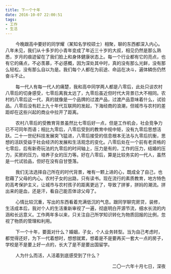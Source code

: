 ```yaml
---
title: 下一个十年
date: 2016-10-07 22:00:51
tags:
- 工作
- 生活
---
```


　　 今晚跟高中要好的同学耀（某知名学校硕士）相聚，聊的东西都深入内心。八年未见，我们从十多岁的小青年变成了年近三十岁的大叔，相见仍然是那么熟悉，岁月的痕迹留在了我们脸上和身体健康状态上。每一个行业都有它的亮点，也有它的痛点，不必羡慕，不必感概，因为深处其中时，真的没有那么光鲜，没有那么轻松，没有那么自以为是。我们每个人都在为前途、命运在决斗，遍体鳞伤仍然奋斗不止。

<!-- more -->
　　 每一代人有每一代人的痛楚，我和高中同学两人都是八零后，此处只谈农村八零后的切身感受，七零后离我太远了，九零后虽近但时代大背景已大不相同。农村的八零后这一代，真的就像是一个品牌的过渡产品，过渡产品意味着什么，试验品。八零后没有赶上九十年代互联网的发起，下海经商的浪潮，但城市与农村的差距却在这些兴起的商业中拉开了距离。

　　 农村八零后的受教育背景虽然比七零后好一点，但是工作机会，社会竞争力已不可同年而语；相比九零后，八零后受到的教育中规中矩，没有九零后思想活跃。二十一世纪科技发展突飞猛进，八零后接受的信息根本无法与九零后抗衡，思想的活跃受益于社会经济的发展和生活观念的变化。八零后处在一个前有老资格的七零后，后有新奇玩法的九零后的时间轴上，压力是有的，工作的压力，结婚的压力，买房的压力，培养子女的压力等。好在八零后，算是比较务实的一代人，虽然是一代试验品，但好在没有自甘堕落。

　　 我们无法选择自己所在的时代背景，唯有一颗上进的心，既成全了自己，也慰藉了父母的内心。农村子女的出路，只有读书。现在流行的素质教育，地方特色的高考保护主义，让城市与农村孩子的距离更远了，导致了拼爹，拼妈的潮流。拼出来的是血，还是汗，看自己能否体谅父母了。

　　 心情比较沉重，写出的东西看着充满低沉的气息。跟同学聊完房贷，装修，生活成本后，我对个人的生活重新审视了一遍，彻底明白开源节流，细水长流的内涵和长远意义。工作两年多以来，只关注自己所学知识转化为物质回报的比例，忽视了物质的管理和利用。

　　 下一个十年，要面对什么？婚姻，子女，个人业务转型。当为自己考虑时，都觉得还好，为下一代着想时，想想就累，想着是不是要再买一套大一点的房子，学校是不是要上好一点的，长大了是不是要出国留学。

　　 人为什么而活，人活着到底感受到了什么？

<p align="right">二〇一六年十月七日，深夜</p>
